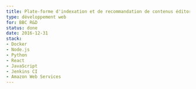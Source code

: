 ```yaml
---
title: Plate-forme d'indexation et de recommandation de contenus éditoriaux
type: développement web
for: BBC R&D
status: done
date: 2016-12-31
stack:
- Docker
- Node.js
- Python
- React
- JavaScript
- Jenkins CI
- Amazon Web Services
---
```

